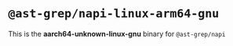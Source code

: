 # `@ast-grep/napi-linux-arm64-gnu`

This is the **aarch64-unknown-linux-gnu** binary for `@ast-grep/napi`